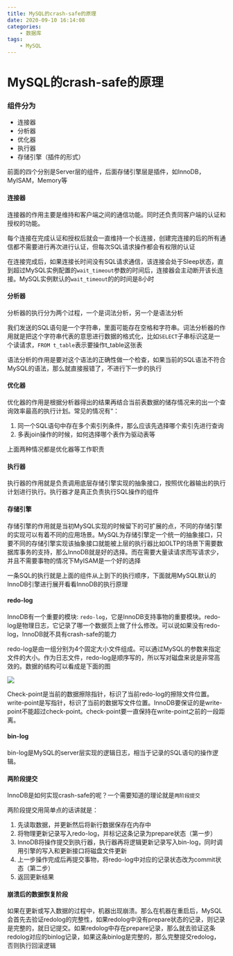 ```yaml
---
title: MySQL的crash-safe的原理
date: 2020-09-10 16:14:08
categories:
    - 数据库
tags: 
    - MySQL
---
```


# MySQL的crash-safe的原理

### 组件分为

- 连接器
- 分析器
- 优化器
- 执行器
- 存储引擎（插件的形式）

前面的四个分别是Server层的组件，后面存储引擎层是插件，如InnoDB，MyISAM，Memory等





#### 连接器

连接器的作用主要是维持和客户端之间的通信功能。同时还负责同客户端的认证和授权的功能。

每个连接在完成认证和授权后就会一直维持一个长连接，创建完连接的后的所有通信都不需要进行再次进行认证，但每次SQL请求操作都会有权限的认证

在连接完成后，如果连接长时间没有SQL请求通信，该连接会处于Sleep状态，直到超过MySQL实例配置的`wait_timeout`参数的时间后，连接器会主动断开该长连接。MySQL实例默认的`wait_timeout`的的时间是8小时



#### 分析器

分析器的执行分为两个过程，一个是词法分析，另一个是语法分析

我们发送的SQL语句是一个字符串，里面可能存在空格和字符串。词法分析器的作用就是把这个字符串代表的意思进行数据的格式化，比如`SELECT`子串标识这是一个读请求，`FROM t_table`表示要操作t_table这张表

语法分析的作用是要对这个语法的正确性做一个检查，如果当前的SQL语法不符合MySQL的语法，那么就直接报错了，不进行下一步的执行



#### 优化器

优化器的作用是根据分析器得出的结果再结合当前表数据的储存情况来的出一个查询效率最高的执行计划。常见的情况有“：

1. 同一个SQL语句中存在多个索引列条件，那么应该先选择哪个索引先进行查询
2. 多表join操作的时候，如何选择哪个表作为驱动表等

上面两种情况都是优化器等工作职责



#### 执行器

执行器的作用就是负责调用底层存储引擎实现的抽象接口，按照优化器输出的执行计划进行执行。执行器才是真正负责执行SQL操作的组件



#### 存储引擎

存储引擎的作用就是当初MySQL实现的时候留下的可扩展的点，不同的存储引擎的实现可以有着不同的应用场景。MySQL为存储引擎定一个统一的抽象接口，只要不同的存储引擎实现该抽象接口就能被上层的执行器比如OLTP的场景下需要数据库事务的支持，那么InnoDB就是好的选择。而在需要大量读请求而写请求少，并且不需要事物的情况下MyISAM是一个好的选择



一条SQL的执行就是上面的组件从上到下的执行顺序，下面就用MySQL默认的InnoDB引擎进行展开看看InnoDB的执行原理



#### redo-log

InnoDB有一个重要的模块: `redo-log`，它是InnoDB支持事物的重要模块。redo-log是物理日志，它记录了哪一个数据页上做了什么修改。可以说如果没有redo-log，InnoDB就不具有crash-safe的能力



redo-log是由一组分别为4个固定大小文件组成。可以通过MySQL的参数来指定文件的大小。作为日志文件，redo-log是顺序写的，所以写对磁盘来说是非常高效的。数据的结构可以看成是下面的图

![](https://img2020.cnblogs.com/blog/1513538/202009/1513538-20200910161307325-660783359.png)







Check-point是当前的数据擦除指针，标识了当前redo-log的擦除文件位置。write-point是写指针，标识了当前的数据写文件位置。InnoDB要保证的是write-point不能超过check-point。check-point要一直保持在write-point之前的一段距离。



#### bin-log

bin-log是MySQL的server层实现的逻辑日志，相当于记录的SQL语句的操作逻辑。



#### 两阶段提交

InnoDB是如何实现crash-safe的呢？一个需要知道的理论就是`两阶段提交`

两阶段提交用简单点的话讲就是：

1. 先读取数据，并更新然后将新行数据保存在内存中
2. 将物理更新记录写入redo-log，并标记这条记录为prepare状态（第一步）
3. InnoDB将操作提交到执行器，执行器再将逻辑更新记录写入bin-log，同时调用引擎的写入和更新接口将磁盘文件更新
4. 上一步操作完成后再提交事物，将redo-log中对应的记录状态改为commit状态（第二步）
5. 返回更新结果



#### 崩溃后的数据恢复阶段

如果在更新或写入数据的过程中，机器出现崩溃。那么在机器在重启后，MySQL会首先去验证redolog的完整性，如果redolog中没有prepare状态的记录，则记录是完整的，就日记提交。如果redolog中存在prepare记录，那么就去验证这条redolog对应的binlog记录，如果这条binlog是完整的，那么完整提交redolog，否则执行回滚逻辑

